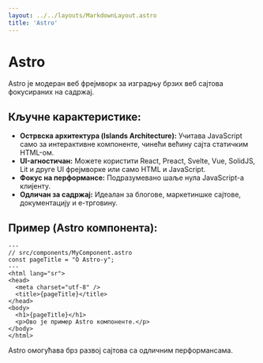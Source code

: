 ```yaml
---
layout: ../../layouts/MarkdownLayout.astro
title: 'Astro' 
---
```

# Astro

Astro је модеран веб фрејмворк за изградњу брзих веб сајтова фокусираних на садржај.

## Кључне карактеристике:

*   **Острвска архитектура (Islands Architecture):** Учитава JavaScript само за интерактивне компоненте, чинећи већину сајта статичким HTML-ом.
*   **UI-агностичан:** Можете користити React, Preact, Svelte, Vue, SolidJS, Lit и друге UI фрејмворке или само HTML и JavaScript.
*   **Фокус на перформансе:** Подразумевано шаље нула JavaScript-а клијенту.
*   **Одличан за садржај:** Идеалан за блогове, маркетиншке сајтове, документацију и е-трговину.

## Пример (Astro компонента):

```astro
---
// src/components/MyComponent.astro
const pageTitle = "О Astro-у";
---
<html lang="sr">
<head>
  <meta charset="utf-8" />
  <title>{pageTitle}</title>
</head>
<body>
  <h1>{pageTitle}</h1>
  <p>Ово је пример Astro компоненте.</p>
</body>
</html>
```

Astro омогућава брз развој сајтова са одличним перформансама.
